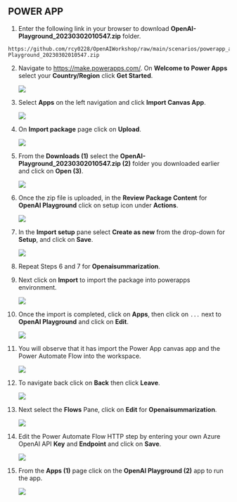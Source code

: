 
## POWER APP
1. Enter the following link in your browser to download **OpenAI-Playground_20230302010547.zip** folder.

```
https://github.com/rcy0228/OpenAIWorkshop/raw/main/scenarios/powerapp_and_python/powerapp/OpenAI-Playground_20230302010547.zip
```

2. Navigate to https://make.powerapps.com/. On **Welcome to Power Apps** select your **Country/Region** click **Get Started**. 

   ![](./images/welcome.png)
    
3. Select **Apps** on the left navigation and click **Import Canvas App**. 

    ![](./images/import-canvas.png)

4. On **Import package** page click on **Upload**.

    ![](./images/upload-importpackage.png)

5. From the **Downloads (1)** select the **OpenAI-Playground_20230302010547.zip (2)** folder you downloaded earlier and click on **Open (3)**.

     ![](./images/upload-openai-playground.png)

6. Once the zip file is uploaded, in the **Review Package Content** for **OpenAI Playground** click on setup icon under **Actions**. 

     ![](./images/review-package-content.png)

7. In the **Import setup** pane select **Create as new** from the drop-down for **Setup**, and click on **Save**.

      ![](./images/import-setup.png)

8.  Repeat Steps 6 and 7 for **Openaisummarization**.

9. Next click on **Import** to import the package into powerapps environment.  

     ![](./images/import-openai-package.png)

10. Once the import is completed, click on **Apps**, then click on `...` next to **OpenAI Playground** and click on **Edit**.

      ![](./images/open-ai-apps.png)

11. You will observe that it has import the Power App canvas app and the Power Automate Flow into the workspace.

      ![](./images/gpt-3.png)

12. To navigate back click on **Back** then click **Leave**.

      ![](./images/exit-openai-powerapp.png)

13. Next select the **Flows** Pane, click on **Edit** for **Openaisummarization**.

      ![](./images/open-ai-flows.png)

14. Edit the Power Automate Flow HTTP step by entering your own Azure OpenAI API **Key** and **Endpoint** and click on **Save**.

      ![](./images/endpoint-key.png)

15. From the **Apps (1)** page click on the **OpenAI Playground (2)** app to run the app.

     ![](./images/runpowerapp-1.png)
